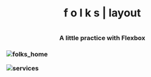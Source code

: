 <h1 align="center"> f o l k s | layout<h1>
<h3 align="center">A little practice with Flexbox<h3>
  
![folks_home](https://user-images.githubusercontent.com/65095938/123782559-13e16080-d89b-11eb-821c-563bb686caab.png)

![services](https://user-images.githubusercontent.com/65095938/123782890-6589eb00-d89b-11eb-8516-1a4baea8d988.png)


